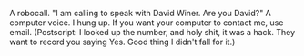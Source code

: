 A robocall. "I am calling to speak with David Winer. Are you David?" A computer voice. I hung up. If you want your computer to contact me, use email. (Postscript: I looked up the number, and holy shit, it was a hack. They want to record you saying Yes. Good thing I didn't fall for it.)

